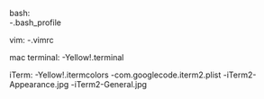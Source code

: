 bash:
<br />
-.bash_profile

vim:
-.vimrc

mac terminal:
-Yellow!.terminal

iTerm:
-Yellow!.itermcolors
-com.googlecode.iterm2.plist
-iTerm2-Appearance.jpg
-iTerm2-General.jpg
